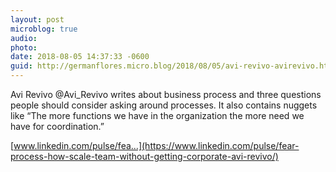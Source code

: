 ```yaml
---
layout: post
microblog: true
audio: 
photo: 
date: 2018-08-05 14:37:33 -0600
guid: http://germanflores.micro.blog/2018/08/05/avi-revivo-avirevivo.html
---
```

Avi Revivo @Avi_Revivo writes about business process and three questions people should consider asking around processes. It also contains nuggets like “The more functions we have in the organization the more need we have for coordination.”

[www.linkedin.com/pulse/fea...](https://www.linkedin.com/pulse/fear-process-how-scale-team-without-getting-corporate-avi-revivo/)
